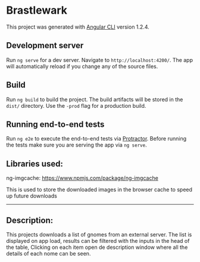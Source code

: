 # Brastlewark

This project was generated with [Angular CLI](https://github.com/angular/angular-cli) version 1.2.4.

## Development server

Run `ng serve` for a dev server. Navigate to `http://localhost:4200/`. The app will automatically reload if you change any of the source files.

## Build

Run `ng build` to build the project. The build artifacts will be stored in the `dist/` directory. Use the `-prod` flag for a production build.

## Running end-to-end tests

Run `ng e2e` to execute the end-to-end tests via [Protractor](http://www.protractortest.org/).
Before running the tests make sure you are serving the app via `ng serve`.


## Libraries used:

ng-imgcache:  https://www.npmjs.com/package/ng-imgcache

This is used to store the downloaded images in the browser cache to speed up future downloads

________________________________________________________________________________________________

## Description:

This projects downloads a list of gnomes from an external server. The list is displayed on app load,
results can be filtered with the inputs in the head of the table, Clicking on each item open de
description window where all the details of each nome can be seen.